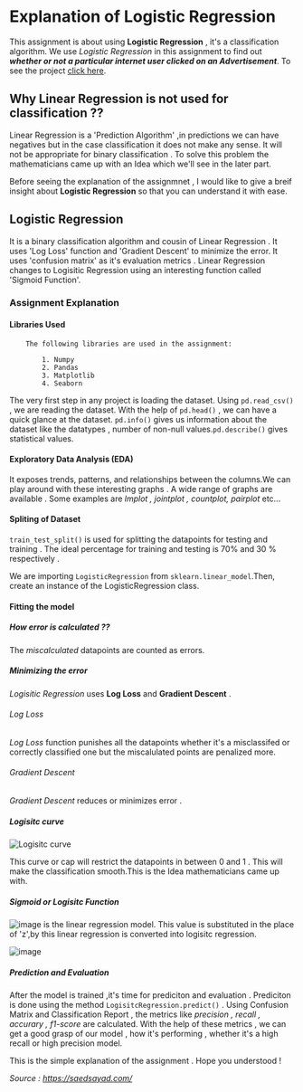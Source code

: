 # Explanation of Logistic Regression

This assignment is about using **Logistic Regression** , it's a classification algorithm. We use _Logistic Regression_ in this assignment to find out _**whether or not a particular internet user clicked on an Advertisement**_. To see the project [click here](https://github.com/young-ai-expert/Assignment_Explanation/blob/main/Logistic_Regression_Assignment.ipynb).

## Why Linear Regression is not used for classification ??

Linear Regression is a 'Prediction Algorithm' ,in predictions we can have negatives but in the case classification it does not make any sense. It will not be appropriate for binary classification . To solve this problem the mathematicians came up with an Idea which we'll see in the later part.

Before seeing the explanation of the assignmnet , I would like to give a breif insight about **Logistic Regression** so that you can understand it with ease.

## Logistic Regression

It is a binary classification algorithm and cousin of Linear Regression . It uses 'Log Loss' function and 'Gradient Descent' to minimize the error. It uses 'confusion matrix' as it's evaluation metrics . Linear Regression changes to Logisitic Regression using an interesting function called 'Sigmoid Function'.
    
### Assignment Explanation

#### Libraries Used
    
        The following libraries are used in the assignment:
        
            1. Numpy 
            2. Pandas 
            3. Matplotlib 
            4. Seaborn 

  The very first step in any project is loading the dataset. Using `pd.read_csv()` , we are reading the dataset. With the help of `pd.head()` , we can have a quick glance at the dataset. `pd.info()` gives us information about the dataset like the datatypes , number of non-null values.`pd.describe()` gives statistical values.
  
####  Exploratory Data Analysis (EDA)

It exposes trends, patterns, and relationships between the columns.We can play around with these interesting graphs . A wide range of graphs are available . Some examples are _lmplot , jointplot , countplot, pairplot_ etc...

#### Spliting of Dataset

`train_test_split()` is used for splitting the datapoints for testing and training . The ideal percentage for training and testing is 70% and 30 % respectively . 

We are importing `LogisticRegression` from `sklearn.linear_model`.Then, create an instance of the LogisticRegression class.

#### Fitting the model

  ##### How error is calculated ??
  
  The _miscalculated_ datapoints are counted as errors.
  
  ##### Minimizing the error

   _Logisitic Regression_ uses **Log Loss** and **Gradient Descent** .
   
   ###### Log Loss
   
   _Log Loss_ function punishes all the datapoints whether it's a misclassifed or correctly classified one but the miscalulated points are penalized more.
   
   ###### Gradient Descent 
   
   _Gradient Descent_ reduces or minimizes error .
 
   ##### Logisitc curve

   ![Logisitc curve](https://user-images.githubusercontent.com/78351203/118348479-455ed080-b568-11eb-9ab6-b40a5314a7df.png)


   This curve or cap will restrict the datapoints in between 0 and 1 . This will make the classification smooth.This is the Idea mathematicians came up with.

   ##### Sigmoid or Logisitc Function

   ![image](https://user-images.githubusercontent.com/78351203/118348771-19444f00-b56a-11eb-836e-46e697fd7848.png) is the linear regression model. This value is substituted in the place of 'z',by this linear regression is converted into logisitc regression.

   ![image](https://user-images.githubusercontent.com/78351203/118348651-6ffd5900-b569-11eb-9eeb-fb2c3b7c3f36.png)


##### Prediction and Evaluation

After the model is trained ,it's time for prediciton and evaluation . Prediciton is done using the method `LogisitcRegression.predict()` . Using Confusion Matrix and Classification Report , the metrics like _precision , recall , accurary , f1-score_ are calculated. With the help of these metrics , we can get a good grasp of our model , how it's performing , whether it's a high recall or high precision model.

This is the simple explanation of the assignment . Hope you understood !

_Source : https://saedsayad.com/_
